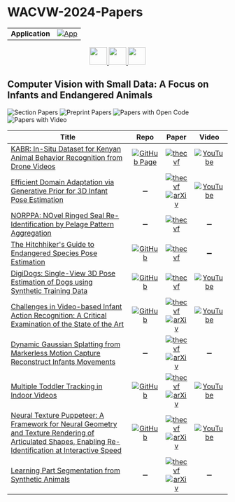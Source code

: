 # WACVW-2024-Papers

<table>
    <tr>
        <td><strong>Application</strong></td>
        <td>
            <a href="https://huggingface.co/spaces/DmitryRyumin/NewEraAI-Papers" style="float:left;">
                <img src="https://img.shields.io/badge/🤗-NewEraAI--Papers-FFD21F.svg" alt="App" />
            </a>
        </td>
    </tr>
</table>

<div align="center">
    <a href="https://github.com/DmitryRyumin/WACV-2024-Papers/blob/main/sections/2024/workshops/tutorials.md">
        <img src="https://cdn.jsdelivr.net/gh/DmitryRyumin/NewEraAI-Papers@main/images/left.svg" width="40" alt="" />
    </a>
    <a href="https://github.com/DmitryRyumin/WACV-2024-Papers/">
        <img src="https://cdn.jsdelivr.net/gh/DmitryRyumin/NewEraAI-Papers@main/images/home.svg" width="40" alt="" />
    </a>
    <a href="https://github.com/DmitryRyumin/WACV-2024-Papers/blob/main/sections/2024/workshops/w_rw_s.md">
        <img src="https://cdn.jsdelivr.net/gh/DmitryRyumin/NewEraAI-Papers@main/images/right.svg" width="40" alt="" />
    </a>
</div>

## Computer Vision with Small Data: A Focus on Infants and Endangered Animals

![Section Papers](https://img.shields.io/badge/Section%20Papers-10-42BA16) ![Preprint Papers](https://img.shields.io/badge/Preprint%20Papers-6-b31b1b) ![Papers with Open Code](https://img.shields.io/badge/Papers%20with%20Open%20Code-5-1D7FBF) ![Papers with Video](https://img.shields.io/badge/Papers%20with%20Video-6-FF0000)

| **Title** | **Repo** | **Paper** | **Video** |
|-----------|:--------:|:---------:|:---------:|
| [KABR: In-Situ Dataset for Kenyan Animal Behavior Recognition from Drone Videos](https://openaccess.thecvf.com/content/WACV2024W/CV4Smalls/html/Kholiavchenko_KABR_In-Situ_Dataset_for_Kenyan_Animal_Behavior_Recognition_From_Drone_WACVW_2024_paper.html) | [![GitHub Page](https://img.shields.io/badge/GitHub-Page-159957.svg)](https://dirtmaxim.github.io/kabr/) | [![thecvf](https://img.shields.io/badge/pdf-thecvf-7395C5.svg)](https://openaccess.thecvf.com/content/WACV2024W/CV4Smalls/papers/Kholiavchenko_KABR_In-Situ_Dataset_for_Kenyan_Animal_Behavior_Recognition_From_Drone_WACVW_2024_paper.pdf) | [![YouTube](https://img.shields.io/badge/YouTube-%23FF0000.svg?style=for-the-badge&logo=YouTube&logoColor=white)](https://www.youtube.com/watch?v=_whg7JULVb8) |
| [Efficient Domain Adaptation via Generative Prior for 3D Infant Pose Estimation](https://openaccess.thecvf.com/content/WACV2024W/CV4Smalls/html/Zhou_Efficient_Domain_Adaptation_via_Generative_Prior_for_3D_Infant_Pose_WACVW_2024_paper.html) | :heavy_minus_sign: | [![thecvf](https://img.shields.io/badge/pdf-thecvf-7395C5.svg)](https://openaccess.thecvf.com/content/WACV2024W/CV4Smalls/papers/Zhou_Efficient_Domain_Adaptation_via_Generative_Prior_for_3D_Infant_Pose_WACVW_2024_paper.pdf) <br /> [![arXiv](https://img.shields.io/badge/arXiv-2311.12043-b31b1b.svg)](http://arxiv.org/abs/2311.12043) | [![YouTube](https://img.shields.io/badge/YouTube-%23FF0000.svg?style=for-the-badge&logo=YouTube&logoColor=white)](https://www.youtube.com/watch?v=MD-MSLF8nmA) |
| [NORPPA: NOvel Ringed Seal Re-Identification by Pelage Pattern Aggregation](https://openaccess.thecvf.com/content/WACV2024W/CV4Smalls/html/Nepovinnykh_NORPPA_NOvel_Ringed_Seal_Re-Identification_by_Pelage_Pattern_Aggregation_WACVW_2024_paper.html) | :heavy_minus_sign: | [![thecvf](https://img.shields.io/badge/pdf-thecvf-7395C5.svg)](https://openaccess.thecvf.com/content/WACV2024W/CV4Smalls/papers/Nepovinnykh_NORPPA_NOvel_Ringed_Seal_Re-Identification_by_Pelage_Pattern_Aggregation_WACVW_2024_paper.pdf) | :heavy_minus_sign: |
| [The Hitchhiker's Guide to Endangered Species Pose Estimation](https://openaccess.thecvf.com/content/WACV2024W/CV4Smalls/html/Straka_The_Hitchhikers_Guide_to_Endangered_Species_Pose_Estimation_WACVW_2024_paper.html) | [![GitHub](https://img.shields.io/github/stars/strakaj/Synthetic-animal-pose-generation?style=flat)](https://github.com/strakaj/Synthetic-animal-pose-generation) | [![thecvf](https://img.shields.io/badge/pdf-thecvf-7395C5.svg)](https://openaccess.thecvf.com/content/WACV2024W/CV4Smalls/papers/Straka_The_Hitchhikers_Guide_to_Endangered_Species_Pose_Estimation_WACVW_2024_paper.pdf) | :heavy_minus_sign: |
| [DigiDogs: Single-View 3D Pose Estimation of Dogs using Synthetic Training Data](https://openaccess.thecvf.com/content/WACV2024W/CV4Smalls/html/Shooter_DigiDogs_Single-View_3D_Pose_Estimation_of_Dogs_Using_Synthetic_Training_WACVW_2024_paper.html) | [![GitHub](https://img.shields.io/github/stars/mshooter/DigiDogs_release?style=flat)](https://github.com/mshooter/DigiDogs_release) | [![thecvf](https://img.shields.io/badge/pdf-thecvf-7395C5.svg)](https://openaccess.thecvf.com/content/WACV2024W/CV4Smalls/papers/Shooter_DigiDogs_Single-View_3D_Pose_Estimation_of_Dogs_Using_Synthetic_Training_WACVW_2024_paper.pdf) | [![YouTube](https://img.shields.io/badge/YouTube-%23FF0000.svg?style=for-the-badge&logo=YouTube&logoColor=white)](https://www.youtube.com/watch?v=9AVtmJYLD5I) |
| [Challenges in Video-based Infant Action Recognition: A Critical Examination of the State of the Art](https://openaccess.thecvf.com/content/WACV2024W/CV4Smalls/html/Hatamimajoumerd_Challenges_in_Video-Based_Infant_Action_Recognition_A_Critical_Examination_of_WACVW_2024_paper.html) | [![GitHub](https://img.shields.io/github/stars/ostadabbas/Video-Based-Infant-Action-Recognition?style=flat)](https://github.com/ostadabbas/Video-Based-Infant-Action-Recognition) | [![thecvf](https://img.shields.io/badge/pdf-thecvf-7395C5.svg)](https://openaccess.thecvf.com/content/WACV2024W/CV4Smalls/papers/Hatamimajoumerd_Challenges_in_Video-Based_Infant_Action_Recognition_A_Critical_Examination_of_WACVW_2024_paper.pdf) <br /> [![arXiv](https://img.shields.io/badge/arXiv-2311.12300-b31b1b.svg)](http://arxiv.org/abs/2311.12300) | [![YouTube](https://img.shields.io/badge/YouTube-%23FF0000.svg?style=for-the-badge&logo=YouTube&logoColor=white)](https://www.youtube.com/watch?v=0IS65nNyBKM) |
| [Dynamic Gaussian Splatting from Markerless Motion Capture Reconstruct Infants Movements](https://openaccess.thecvf.com/content/WACV2024W/CV4Smalls/html/Cotton_Dynamic_Gaussian_Splatting_From_Markerless_Motion_Capture_Reconstruct_Infants_Movements_WACVW_2024_paper.html) | :heavy_minus_sign: | [![thecvf](https://img.shields.io/badge/pdf-thecvf-7395C5.svg)](https://openaccess.thecvf.com/content/WACV2024W/CV4Smalls/papers/Cotton_Dynamic_Gaussian_Splatting_From_Markerless_Motion_Capture_Reconstruct_Infants_Movements_WACVW_2024_paper.pdf) <br /> [![arXiv](https://img.shields.io/badge/arXiv-2310.19441-b31b1b.svg)](http://arxiv.org/abs/2310.19441) | :heavy_minus_sign: |
| [Multiple Toddler Tracking in Indoor Videos](https://openaccess.thecvf.com/content/WACV2024W/CV4Smalls/html/Amraee_Multiple_Toddler_Tracking_in_Indoor_Videos_WACVW_2024_paper.html) | [![GitHub](https://img.shields.io/github/stars/ostadabbas/Multiple-Toddler-Tracking?style=flat)](https://github.com/ostadabbas/Multiple-Toddler-Tracking) | [![thecvf](https://img.shields.io/badge/pdf-thecvf-7395C5.svg)](https://openaccess.thecvf.com/content/WACV2024W/CV4Smalls/papers/Amraee_Multiple_Toddler_Tracking_in_Indoor_Videos_WACVW_2024_paper.pdf) <br /> [![arXiv](https://img.shields.io/badge/arXiv-2311.17656-b31b1b.svg)](http://arxiv.org/abs/2311.17656) | [![YouTube](https://img.shields.io/badge/YouTube-%23FF0000.svg?style=for-the-badge&logo=YouTube&logoColor=white)](https://www.youtube.com/watch?v=YIIMdSxPCIE) |
| [Neural Texture Puppeteer: A Framework for Neural Geometry and Texture Rendering of Articulated Shapes, Enabling Re-Identification at Interactive Speed](https://openaccess.thecvf.com/content/WACV2024W/CV4Smalls/html/Waldmann_Neural_Texture_Puppeteer_A_Framework_for_Neural_Geometry_and_Texture_WACVW_2024_paper.html) | [![GitHub](https://img.shields.io/github/stars/urs-waldmann/NeTePu?style=flat)](https://github.com/urs-waldmann/NeTePu) | [![thecvf](https://img.shields.io/badge/pdf-thecvf-7395C5.svg)](https://openaccess.thecvf.com/content/WACV2024W/CV4Smalls/papers/Waldmann_Neural_Texture_Puppeteer_A_Framework_for_Neural_Geometry_and_Texture_WACVW_2024_paper.pdf) <br /> [![arXiv](https://img.shields.io/badge/arXiv-2311.17109-b31b1b.svg)](http://arxiv.org/abs/2311.17109) | [![YouTube](https://img.shields.io/badge/YouTube-%23FF0000.svg?style=for-the-badge&logo=YouTube&logoColor=white)](https://www.youtube.com/watch?v=9LDovve-848) |
| [Learning Part Segmentation from Synthetic Animals](https://openaccess.thecvf.com/content/WACV2024W/CV4Smalls/html/Peng_Learning_Part_Segmentation_From_Synthetic_Animals_WACVW_2024_paper.html) | :heavy_minus_sign: | [![thecvf](https://img.shields.io/badge/pdf-thecvf-7395C5.svg)](https://openaccess.thecvf.com/content/WACV2024W/CV4Smalls/papers/Peng_Learning_Part_Segmentation_From_Synthetic_Animals_WACVW_2024_paper.pdf) <br /> [![arXiv](https://img.shields.io/badge/arXiv-2311.18661-b31b1b.svg)](http://arxiv.org/abs/2311.18661) | :heavy_minus_sign: |
